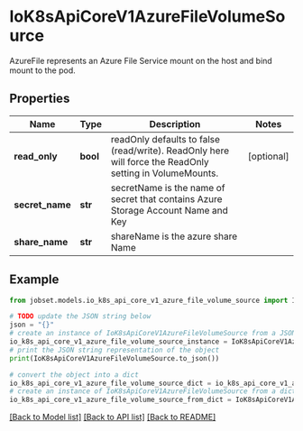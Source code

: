 # IoK8sApiCoreV1AzureFileVolumeSource

AzureFile represents an Azure File Service mount on the host and bind mount to the pod.

## Properties

Name | Type | Description | Notes
------------ | ------------- | ------------- | -------------
**read_only** | **bool** | readOnly defaults to false (read/write). ReadOnly here will force the ReadOnly setting in VolumeMounts. | [optional] 
**secret_name** | **str** | secretName is the  name of secret that contains Azure Storage Account Name and Key | 
**share_name** | **str** | shareName is the azure share Name | 

## Example

```python
from jobset.models.io_k8s_api_core_v1_azure_file_volume_source import IoK8sApiCoreV1AzureFileVolumeSource

# TODO update the JSON string below
json = "{}"
# create an instance of IoK8sApiCoreV1AzureFileVolumeSource from a JSON string
io_k8s_api_core_v1_azure_file_volume_source_instance = IoK8sApiCoreV1AzureFileVolumeSource.from_json(json)
# print the JSON string representation of the object
print(IoK8sApiCoreV1AzureFileVolumeSource.to_json())

# convert the object into a dict
io_k8s_api_core_v1_azure_file_volume_source_dict = io_k8s_api_core_v1_azure_file_volume_source_instance.to_dict()
# create an instance of IoK8sApiCoreV1AzureFileVolumeSource from a dict
io_k8s_api_core_v1_azure_file_volume_source_from_dict = IoK8sApiCoreV1AzureFileVolumeSource.from_dict(io_k8s_api_core_v1_azure_file_volume_source_dict)
```
[[Back to Model list]](../README.md#documentation-for-models) [[Back to API list]](../README.md#documentation-for-api-endpoints) [[Back to README]](../README.md)


